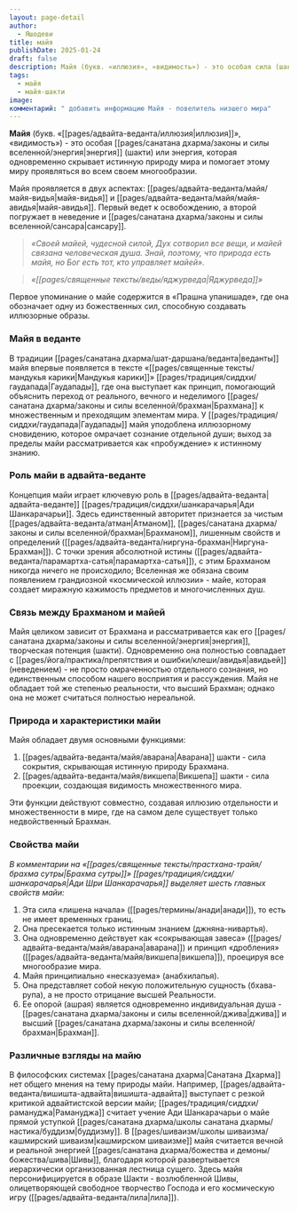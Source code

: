 ```yaml
---
layout: page-detail
author:
  - Яшодеви
title: майя
publishDate: 2025-01-24
draft: false
description: Майя (букв. «иллюзия», «видимость») - это особая сила (шакти) или энергия, которая одновременно скрывает истинную природу мира и помогает этому миру проявляться во всем своем многообразии.
tags:
  - майя
  - майя-шакти
image: 
комментарий: " добавить информацию Майя - повелитель низшего мира"
---
```

**Майя** (букв. «[[pages/адвайта-веданта/иллюзия|иллюзия]]», «видимость») - это особая [[pages/санатана дхарма/законы и силы вселенной/энергия|энергия]] (шакти) или энергия, которая одновременно скрывает истинную природу мира и помогает этому миру проявляться во всем своем многообразии.

Майя проявляется в двух аспектах: [[pages/адвайта-веданта/майя/майя-видья|майя-видья]] и [[pages/адвайта-веданта/майя/майя-авидья|майя-авидья]]. Первый ведет к освобождению, а второй погружает в неведение и [[pages/санатана дхарма/законы и силы вселенной/сансара|сансару]].

>*«Своей майей, чудесной силой, Дух сотворил все вещи, и майей связана человеческая душа. Знай, поэтому, что природа есть майя, но Бог есть тот, кто управляет майей».*  
 
>*«[[pages/священные тексты/веды/яджурведа|Яджурведа]]»*

Первое упоминание о майе содержится в «Прашна упанишаде», где она обозначает одну из божественных сил, способную создавать иллюзорные образы.

### Майя в веданте

В традиции [[pages/санатана дхарма/шат-даршана/веданта|веданты]] майя впервые появляется в тексте «[[pages/священные тексты/мандукья карики|Мандукья карики]]» [[pages/традиция/сиддхи/гаудапада|Гаудапады]], где она выступает как принцип, помогающий объяснить переход от реального, вечного и неделимого [[pages/санатана дхарма/законы и силы вселенной/брахман|Брахмана]] к множественным и преходящим элементам мира. У [[pages/традиция/сиддхи/гаудапада|Гаудапады]] майя уподоблена иллюзорному сновидению, которое омрачает сознание отдельной души; выход за пределы майи рассматривается как «пробуждение» к истинному знанию.

### Роль майи в адвайта-веданте

Концепция майи играет ключевую роль в [[pages/адвайта-веданта|адвайта-веданте]] [[pages/традиция/сиддхи/шанкарачарья|Ади Шанкарачарьи]]. Здесь единственный авторитет признается за чистым [[pages/адвайта-веданта/атман|Атманом]], [[pages/санатана дхарма/законы и силы вселенной/брахман|Брахманом]], лишенным свойств и определений ([[pages/адвайта-веданта/ниргуна-брахман|Ниргуна-Брахман]]). С точки зрения абсолютной истины ([[pages/адвайта-веданта/парамартха-сатья|парамартха-сатья]]), с этим Брахманом никогда ничего не происходило; Вселенная же обязана своим появлением грандиозной «космической иллюзии» - майе, которая создает миражную кажимость предметов и многочисленных душ.

### Связь между Брахманом и майей

Майя целиком зависит от Брахмана и рассматривается как его [[pages/санатана дхарма/законы и силы вселенной/энергия|энергия]], творческая потенция (шакти). Одновременно она полностью совпадает с [[pages/йога/практика/препятствия и ошибки/клеши/авидья|авидьей]] (неведением) - не просто омраченностью отдельного сознания, но единственным способом нашего восприятия и рассуждения. Майя не обладает той же степенью реальности, что высший Брахман; однако она не может считаться полностью нереальной.

### Природа и характеристики майи

Майя обладает двумя основными функциями:

1. [[pages/адвайта-веданта/майя/аварана|Аварана]] шакти - сила сокрытия, скрывающая истинную природу Брахмана.
2. [[pages/адвайта-веданта/майя/викшепа|Викшепа]] шакти - сила проекции, создающая видимость множественного мира.

Эти функции действуют совместно, создавая иллюзию отдельности и множественности в мире, где на самом деле существует только недвойственный Брахман.

### Свойства майи
 
 *В комментарии на «[[pages/священные тексты/прастхана-трайя/брахма сутры|Брахма сутры]]» [[pages/традиция/сиддхи/шанкарачарья|Ади Шри Шанкарачарья]] выделяет шесть главных свойств майи:*

1. Эта сила «лишена начала» ([[pages/термины/анади|анади]]), то есть не имеет временных границ.
2. Она пресекается только истинным знанием (джняна-нивартья).
3. Она одновременно действует как «сокрывающая завеса» ([[pages/адвайта-веданта/майя/аварана|аварана]]) и принцип «дробления» ([[pages/адвайта-веданта/майя/викшепа|викшепа]]), проецируя все многообразие мира.
4. Майя принципиально «несказуема» (анабхилапья).
5. Она представляет собой некую положительную сущность (бхава-рупа), а не просто отрицание высшей Реальности.
6. Ее опорой (ашрая) является одновременно индивидуальная душа - [[pages/санатана дхарма/законы и силы вселенной/джива|джива]] и высший [[pages/санатана дхарма/законы и силы вселенной/брахман|Брахман]].

### Различные взгляды на майю

В философских системах [[pages/санатана дхарма|Санатана Дхарма]] нет общего мнения на тему природы майи. Например, [[pages/адвайта-веданта/вишишта-адвайта|вишишта-адвайта]] выступает с резкой критикой адвайтистской версии майи; [[pages/традиция/сиддхи/рамануджа|Рамануджа]] считает учение Ади Шанкарачарьи о майе прямой уступкой [[pages/санатана дхарма/школы санатана дхармы/настика/буддизм|буддизму]]. В [[pages/шиваизм/школы шиваизма/кашмирский шиваизм|кашмирском шиваизме]] майя считается вечной и реальной энергией [[pages/санатана дхарма/божества и демоны/божества/шива|Шивы]], благодаря которой развертывается иерархически организованная лестница сущего. Здесь майя персонифицируется в образе Шакти - возлюбленной Шивы, олицетворяющей свободное творчество Господа и его космическую игру ([[pages/адвайта-веданта/лила|лила]]).